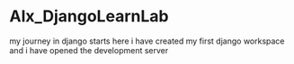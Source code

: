 # Alx_DjangoLearnLab
my journey in django starts here
i have created my first django workspace and i have opened the development server
